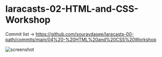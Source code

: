# laracasts-02-HTML-and-CSS-Workshop

Commit list -> https://github.com/souravdasee/laracasts-00-path/commits/main/04%20-%20HTML%20and%20CSS%20Workshop

![screenshot](https://user-images.githubusercontent.com/85134017/235287993-95aa624c-7539-447b-ac19-b7dde7f1516c.png)
